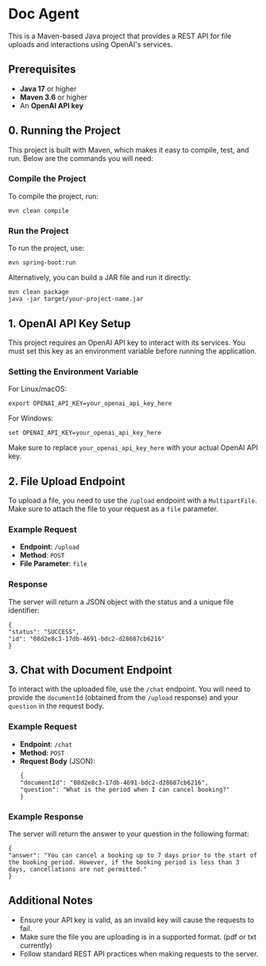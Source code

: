 # Doc Agent

This is a Maven-based Java project that provides a REST API for file uploads and interactions using OpenAI's services.

## Prerequisites
- **Java 17** or higher
- **Maven 3.6** or higher
- An **OpenAI API key**

## 0. Running the Project

This project is built with Maven, which makes it easy to compile, test, and run. Below are the commands you will need:

### Compile the Project
To compile the project, run:
```
mvn clean compile
```

### Run the Project
To run the project, use:
```
mvn spring-boot:run
```

Alternatively, you can build a JAR file and run it directly:
```
mvn clean package
java -jar target/your-project-name.jar
```

## 1. OpenAI API Key Setup

This project requires an OpenAI API key to interact with its services. You must set this key as an environment variable before running the application.

### Setting the Environment Variable
For Linux/macOS:
```
export OPENAI_API_KEY=your_openai_api_key_here
```

For Windows:
```
set OPENAI_API_KEY=your_openai_api_key_here
```

Make sure to replace `your_openai_api_key_here` with your actual OpenAI API key.

## 2. File Upload Endpoint

To upload a file, you need to use the `/upload` endpoint with a `MultipartFile`. Make sure to attach the file to your request as a `file` parameter.

### Example Request
- **Endpoint**: `/upload`
- **Method**: `POST`
- **File Parameter**: `file`

### Response
The server will return a JSON object with the status and a unique file identifier:
```
{
"status": "SUCCESS",
"id": "08d2e8c3-17db-4691-bdc2-d28687cb6216"
}
```

## 3. Chat with Document Endpoint

To interact with the uploaded file, use the `/chat` endpoint. You will need to provide the `documentId` (obtained from the `/upload` response) and your `question` in the request body.

### Example Request
- **Endpoint**: `/chat`
- **Method**: `POST`
- **Request Body** (JSON):
  ```
  {
  "documentId": "08d2e8c3-17db-4691-bdc2-d28687cb6216",
  "question": "What is the period when I can cancel booking?"
  }
  ```

### Example Response
The server will return the answer to your question in the following format:
```
{
"answer": "You can cancel a booking up to 7 days prior to the start of the booking period. However, if the booking period is less than 3 days, cancellations are not permitted."
}
```

## Additional Notes

- Ensure your API key is valid, as an invalid key will cause the requests to fail.
- Make sure the file you are uploading is in a supported format. (pdf or txt currently)
- Follow standard REST API practices when making requests to the server.
